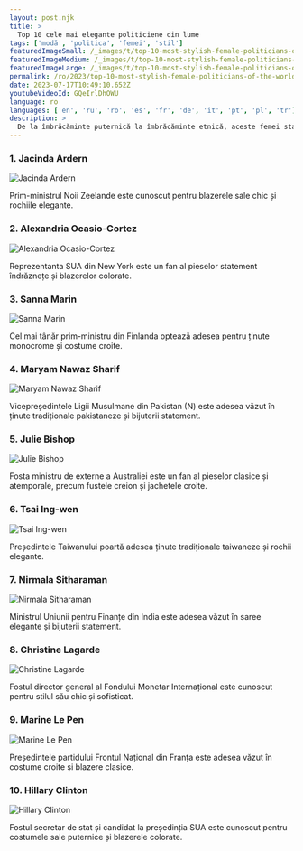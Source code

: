 ```yaml
---
layout: post.njk
title: >
  Top 10 cele mai elegante politiciene din lume
tags: ['modă', 'politica', 'femei', 'stil']
featuredImageSmall: /_images/t/top-10-most-stylish-female-politicians-of-the-world-cover-ro-small.webp
featuredImageMedium: /_images/t/top-10-most-stylish-female-politicians-of-the-world-cover-ro-medium.webp
featuredImageLarge: /_images/t/top-10-most-stylish-female-politicians-of-the-world-cover-ro-large.webp
permalink: /ro/2023/top-10-most-stylish-female-politicians-of-the-world.html
date: 2023-07-17T10:49:10.652Z
youtubeVideoId: GQeIrlDhOWU
language: ro
languages: ['en', 'ru', 'ro', 'es', 'fr', 'de', 'it', 'pt', 'pl', 'tr']
description: >
  De la îmbrăcăminte puternică la îmbrăcăminte etnică, aceste femei stabilesc obiective de modă în arena politică.
---
```


### 1. Jacinda Ardern

![Jacinda Ardern](/_images/2/20b60b1367e1d6a419ddc1e06aeebbb9-medium.webp)

Prim-ministrul Noii Zeelande este cunoscut pentru blazerele sale chic și rochiile elegante.

### 2. Alexandria Ocasio-Cortez

![Alexandria Ocasio-Cortez](/_images/3/3293e3d9fb4ceab64e774968307db17d-medium.webp)

Reprezentanta SUA din New York este un fan al pieselor statement îndrăznețe și blazerelor colorate.

### 3. Sanna Marin

![Sanna Marin](/_images/c/c721348b289625ae829e0273bc3bf4e9-medium.webp)

Cel mai tânăr prim-ministru din Finlanda optează adesea pentru ținute monocrome și costume croite.

### 4. Maryam Nawaz Sharif

![Maryam Nawaz Sharif](/_images/b/bfd46cbee1005c94f1bd7e529315c217-medium.webp)

Vicepreședintele Ligii Musulmane din Pakistan (N) este adesea văzut în ținute tradiționale pakistaneze și bijuterii statement.

### 5. Julie Bishop

![Julie Bishop](/_images/5/548be7ed26b0f0d906124a44872391c2-medium.webp)

Fosta ministru de externe a Australiei este un fan al pieselor clasice și atemporale, precum fustele creion și jachetele croite.

### 6. Tsai Ing-wen

![Tsai Ing-wen](/_images/7/7761c579ef8f9fd27fdb4e6eed2c0dea-medium.webp)

Președintele Taiwanului poartă adesea ținute tradiționale taiwaneze și rochii elegante.

### 7. Nirmala Sitharaman

![Nirmala Sitharaman](/_images/7/707f9d6b085fd2980bc5f07c8722969a-medium.webp)

Ministrul Uniunii pentru Finanțe din India este adesea văzut în saree elegante și bijuterii statement.

### 8. Christine Lagarde

![Christine Lagarde](/_images/1/1626b52b9bf08218826d2497d1c2ea56-medium.webp)

Fostul director general al Fondului Monetar Internațional este cunoscut pentru stilul său chic și sofisticat.

### 9. Marine Le Pen

![Marine Le Pen](/_images/7/7381deb53fcffb206eda999de2153adb-medium.webp)

Președintele partidului Frontul Național din Franța este adesea văzut în costume croite și blazere clasice.

### 10. Hillary Clinton

![Hillary Clinton](/_images/2/250833bd6c3cb5def156a6126d544e43-medium.webp)

Fostul secretar de stat și candidat la președinția SUA este cunoscut pentru costumele sale puternice și blazerele colorate.

